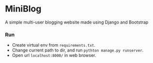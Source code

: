 # MiniBlog

A simple multi-user blogging website made using Django and Bootstrap

### Run
  - Create virtual env from `requirements.txt`.
  - Change current path to dir, and run `pythton manage.py runserver`.
  - Open url `localhost:8000/` in web browser.
